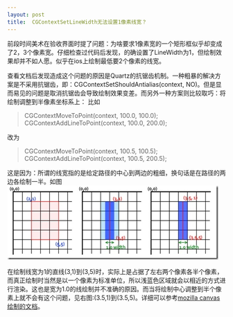 ```yaml
---
layout: post
title:  CGContextSetLineWidth无法设置1像素线宽？
---
```


前段时间美术在验收界面时提了问题：为啥要求1像素宽的一个矩形框似乎却变成了2，3个像素宽。仔细检查过代码后发现，的确设置了LineWidth为1，但绘制效果却并不如人愿。似乎在ios上绘制最低要2个像素的线宽。

查看文档后发现造成这个问题的原因是Quartz的抗锯齿机制。一种粗暴的解决方案是不采用抗锯齿，即：CGContextSetShouldAntialias(context, NO)。但是显而易见的问题是取消抗锯齿会导致绘制效果变差。而另外一种方案则比较取巧：将绘制调整到半像素坐标系上：
比如 
> CGContextMoveToPoint(context, 100.0, 100.0); CGContextAddLineToPoint(context, 100.0, 200.0);

改为
> CGContextMoveToPoint(context, 100.5, 100.5); CGContextAddLineToPoint(context, 100.5, 200.5);


这是因为：所谓的线宽指的是给定路径的中心到两边的粗细，换句话是在路径的两边各绘制一半。如图
![此处输入图片的描述][1]


在绘制线宽为1的直线(3,1)到(3,5)时，实际上是占据了左右两个像素各半个像素，而真正绘制时当然是以一个像素为标准单位，所以浅蓝色区域就会以相近的方式进行渲染。这也是宽为1.0的线绘制并不准确的原因。而当将绘制中心调整到半个像素上就不会有这个问题，见右图:(3.5,1)到(3.5,5)。详细可以参考[mozilla canvas绘制的文档][2]。


  [1]: /images/ios_anti.jpg
  [2]: https://developer.mozilla.org/En/Canvas_tutorial/Applying_styles_and_colors#A_lineWidth_example